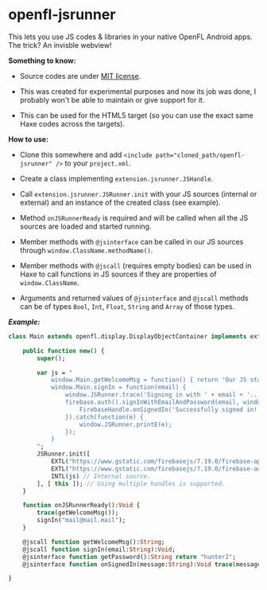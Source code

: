 # openfl-jsrunner

This lets you use JS codes & libraries in your native OpenFL Android apps. The trick? An invisble webview!

**Something to know:**

- Source codes are under [MIT license](https://github.com/ixiagames/openfl-jsrunner/blob/master/LICENSE).

- This was created for experimental purposes and now its job was done, I probably won't be able to maintain or give support for it.

- This can be used for the HTML5 target (so you can use the exact same Haxe codes across the targets).

**How to use:**

- Clone this somewhere and add `<include path="cloned_path/openfl-jsrunner" />` to your `project.xml`.

- Create a class implementing `extension.jsrunner.JSHandle`.

- Call `extension.jsrunner.JSRunner.init` with your JS sources (internal or external) and an instance of the created class (see example).

- Method `onJSRunnerReady` is required and will be called when all the JS sources are loaded and started running.

- Member methods with `@jsinterface` can be called in our JS sources through `window.ClassName.methodName()`.

- Member methods with `@jscall` (requires empty bodies) can be used in Haxe to call functions in JS sources if they are properties of `window.ClassName`.

- Arguments and returned values of `@jsinterface` and `@jscall` methods can be of types `Bool`, `Int`, `Float`, `String` and `Array` of those types.

***Example:***

```haxe
class Main extends openfl.display.DisplayObjectContainer implements extension.jsrunner.JSHandle {

    public function new() {
        super();

        var js = "
            window.Main.getWelcomeMsg = function() { return 'Our JS started running successfully...'; }
            window.Main.signIn = function(email) {
                window.JSRunner.trace('Signing in with ' + email + '...');
                firebase.auth().signInWithEmailAndPassword(email, window.Main.getPassword()).then(function() {
                    FirebaseHandle.onSignedIn('Successfully signed in!');
                }).catch(function(e) {
                    window.JSRunner.printE(e);
                });
            }
        ";
        JSRunner.init([
            EXTL("https://www.gstatic.com/firebasejs/7.19.0/firebase-app.js", false), // External source.
            EXTL("https://www.gstatic.com/firebasejs/7.19.0/firebase-auth.js", false),
            INTL(js) // Internal source.
        ], [ this ]); // Using multiple handles is supported.
    }

    function onJSRunnerReady():Void {
        trace(getWelcomeMsg());
        signIn("mail@mail.mail");
    }

    @jscall function getWelcomeMsg():String;
    @jscall function signIn(email:String):Void;
    @jsinterface function getPassword():String return "hunter2";
    @jsinterface function onSignedIn(message:String):Void trace(message);

}
```
